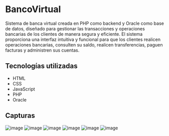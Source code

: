 # BancoVirtual
Sistema de banca virtual creada en PHP como backend y Oracle como base de datos, diseñado para gestionar las transacciones y operaciones bancarias de los clientes de manera segura y eficiente. El sistema proporciona una interfaz intuitiva y funcional para que los clientes realicen operaciones bancarias, consulten su saldo, realicen transferencias, paguen facturas y administren sus cuentas.

## Tecnologías utilizadas
- HTML
- CSS
- JavaScript
- PHP
- Oracle

## Capturas
![image](https://user-images.githubusercontent.com/89631773/225821428-0ecdae81-b2d3-4e08-835f-3c89dd7b9786.png)
![image](https://user-images.githubusercontent.com/89631773/225821599-28d2374f-64c0-4098-af1a-46609d1b7ccc.png)
![image](https://user-images.githubusercontent.com/89631773/225821643-8733557a-e15f-4479-a6eb-aed3eca9b3a6.png)
![image](https://user-images.githubusercontent.com/89631773/225821679-c57bb471-2653-4ee6-966f-3be90ed82517.png)
![image](https://user-images.githubusercontent.com/89631773/225821722-251ff93a-7945-46ce-b6f7-57b1535f5c30.png)
![image](https://user-images.githubusercontent.com/89631773/225821779-b962f607-3368-4d01-9723-b7ccf96bb280.png)

